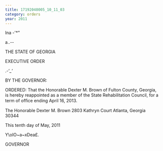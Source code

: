 ```yaml
---
title: 17192040005_10_11_03
category: orders
year: 2011
---
```

  

Ina -'*"

a..--

THE STATE OF GEORGIA

EXECUTIVE ORDER

._-‘___‘_

BY THE GOVERNOR:

ORDERED: That the Honorable Dexter M. Brown of Fulton County, Georgia, is
hereby reappointed as a member of the State Rehabilitation
Council, for a term of ofﬁce ending April 16, 2013.

The Honorable Dexter M. Brown
2803 Kathryn Court
Atlanta, Georgia 30344

This tenth day of May, 2011

Y\oIO~a~xDea£.

GOVERNOR

